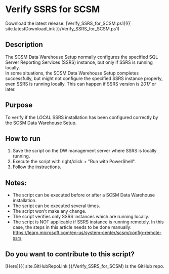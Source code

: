 # Verify SSRS for SCSM
Download the latest release: [Verify_SSRS_for_SCSM.ps1]({{ site.latestDownloadLink }}/Verify_SSRS_for_SCSM.ps1)   

## Description
The SCSM Data Warehouse Setup normally configures the specified SQL Server Reporting Services (SSRS) instance, but only if SSRS is running locally.  
In some situations, the SCSM Data Warehouse Setup completes successfully, but might not configure the specified SSRS instance properly, even SSRS is running locally. This can happen if SSRS version is *2017* or later.

## Purpose
To verify if the *LOCAL* SSRS installation has been configured correctly by the SCSM Data Warehouse Setup. 

## How to run
1. Save the script on the DW management server where SSRS is locally running.
1. Execute the script with right/click + "Run with PowerShell".
1. Follow the instructions.    

## Notes:
- The script can be executed before or after a SCSM Data Warehouse installation.
- The script can be executed several times. 
- The script won't make any change.
- The script verifies only SSRS instances which are running locally.
- The script is NOT applicable if SSRS instance is running remotely. In this case, the steps in this article needs to be done manually: https://learn.microsoft.com/en-us/system-center/scsm/config-remote-ssrs

## Do you want to contribute to this script?
[Here]({{ site.GitHubRepoLink }}/Verify_SSRS_for_SCSM) is the GitHub repo.
